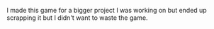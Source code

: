 I made this game for a bigger project I was working on but ended up scrapping it but I didn't want to waste the game.
